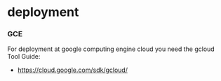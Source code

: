 # deployment

### GCE
For deployment at google computing engine cloud you need the gcloud Tool Guide:
  - https://cloud.google.com/sdk/gcloud/
